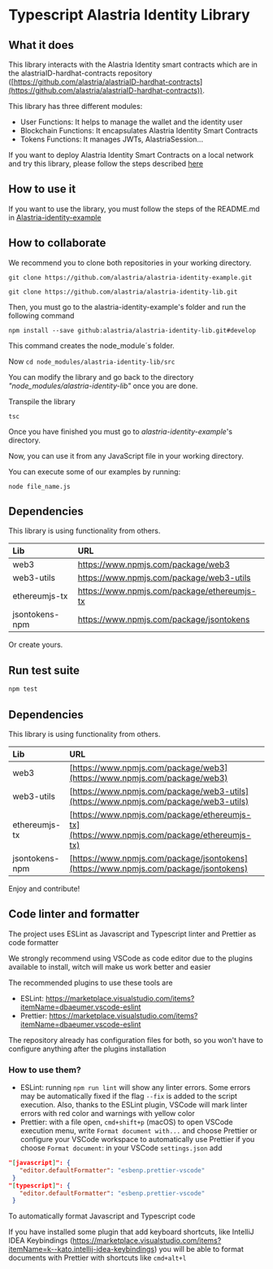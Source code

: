 # Typescript Alastria Identity Library

## What it does

This library interacts with the Alastria Identity smart contracts which are in the alastriaID-hardhat-contracts repository ([https://github.com/alastria/alastriaID-hardhat-contracts](https://github.com/alastria/alastriaID-hardhat-contracts)).

This library has three different modules:

- User Functions: It helps to manage the wallet and the identity user
- Blockchain Functions: It encapsulates Alastria Identity Smart Contracts
- Tokens Functions: It manages JWTs, AlastriaSession...

If you want to deploy Alastria Identity Smart Contracts on a local network and try this library, please follow the steps described [here](#ganache)

## How to use it

If you want to use the library, you must follow the steps of the README.md in [Alastria-identity-example](https://github.com/alastria/alastria-identity-example)

## How to collaborate

We recommend you to clone both repositories in your working directory.

```
git clone https://github.com/alastria/alastria-identity-example.git

git clone https://github.com/alastria/alastria-identity-lib.git
```

Then, you must go to the alastria-identity-example's folder and run the following command

```
npm install --save github:alastria/alastria-identity-lib.git#develop
```

This command creates the node_module´s folder.

Now `cd node_modules/alastria-identity-lib/src`

You can modify the library and go back to the directory _"node_modules/alastria-identity-lib"_ once you are done.

Transpile the library

```
tsc
```

Once you have finished you must go to _alastria-identity-example_'s directory.

Now, you can use it from any JavaScript file in your working directory.

You can execute some of our examples by running:

```
node file_name.js
```
## Dependencies
This library is using functionality from others.

| Lib | URL |
|:------------- |:-------------|
| web3     | https://www.npmjs.com/package/web3 | 
| web3-utils | https://www.npmjs.com/package/web3-utils | 
| ethereumjs-tx   | https://www.npmjs.com/package/ethereumjs-tx |
| jsontokens-npm   | https://www.npmjs.com/package/jsontokens |

Or create yours.

## Run test suite

```bash
npm test
```

## Dependencies

This library is using functionality from others.

| Lib            | URL                                                                                        |
| :------------- | :----------------------------------------------------------------------------------------- |
| web3           | [https://www.npmjs.com/package/web3](https://www.npmjs.com/package/web3)                   |
| web3-utils     | [https://www.npmjs.com/package/web3-utils](https://www.npmjs.com/package/web3-utils)       |
| ethereumjs-tx  | [https://www.npmjs.com/package/ethereumjs-tx](https://www.npmjs.com/package/ethereumjs-tx) |
| jsontokens-npm | [https://www.npmjs.com/package/jsontokens](https://www.npmjs.com/package/jsontokens)       |

Enjoy and contribute!

## Code linter and formatter

The project uses ESLint as Javascript and Typescript linter and Prettier as code formatter

We strongly recommend using VSCode as code editor due to the plugins available to install, witch will make us work better and easier

The recommended plugins to use these tools are

- ESLint: https://marketplace.visualstudio.com/items?itemName=dbaeumer.vscode-eslint
- Prettier: https://marketplace.visualstudio.com/items?itemName=dbaeumer.vscode-eslint

The repository already has configuration files for both, so you won't have to configure anything after the plugins installation

### How to use them?

- ESLint: running `npm run lint` will show any linter errors. Some errors may be automatically fixed if the flag `--fix` is added to the script execution. Also, thanks to the ESLint plugin, VSCode will mark linter errors with red color and warnings with yellow color
- Prettier: with a file open, `cmd+shift+p` (macOS) to open VSCode execution menu, write `Format document with...` and choose Prettier or configure your VSCode workspace to automatically use Prettier if you choose `Format document`: in your VSCode `settings.json` add

```json
"[javascript]": {
   "editor.defaultFormatter": "esbenp.prettier-vscode"
 }
"[typescript]": {
   "editor.defaultFormatter": "esbenp.prettier-vscode"
 }
```

To automatically format Javascript and Typescript code

If you have installed some plugin that add keyboard shortcuts, like IntelliJ IDEA Keybindings (https://marketplace.visualstudio.com/items?itemName=k--kato.intellij-idea-keybindings) you will be able to format documents with Prettier with shortcuts like `cmd+alt+l`
